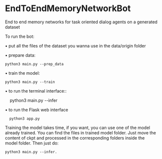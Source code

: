# EndToEndMemoryNetworkBot
End to end memory networks for task oriented dialog agents on a generated dataset

To run the bot:

• put all the files of the dataset you wanna use in the data/origin folder

• prepare data: 
    
    python3 main.py --prep_data

• train the model:

    python3 main.py --train

• to run the terminal interface::

     python3 main.py --infer 
      
 • to run the Flask web interface
     
      python3 app.py                      

 
Training the model takes time, if you want, you can use one of the model already trained. 
You can find the files in trained model folder.
Just move the content of ckpt and processed in the corresponding folders inside the model folder.
Then just do:

    python3 main.py --infer.


